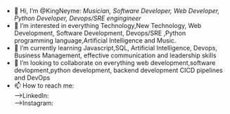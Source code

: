 - 👋 Hi, I’m @KingNeyme: <em>Musician, Software Developer, Web Developer, Python Developer, Devops/SRE engingineer</em>
- 👀 I’m interested in everything Technology,New Technology, Web Development, Software Development, Devops/SRE ,Python programming language,Artificial Intelligence and Music.
- 🌱 I’m currently learning Javascript,SQL, Artificial Intelligence, Devops, Business Management, effective communication and leadership skills
- 💞️ I’m looking to collaborate on everything web development,software devlopment,python development, backend development CICD pipelines and DevOps
- 📫 How to reach me:<br>
  -->LinkedIn:<br>
  -->Instagram:

<!---
KingNeyme/KingNeyme is a ✨ special ✨ repository because its `README.md` (this file) appears on your GitHub profile.
You can click the Preview link to take a look at your changes.
--->
